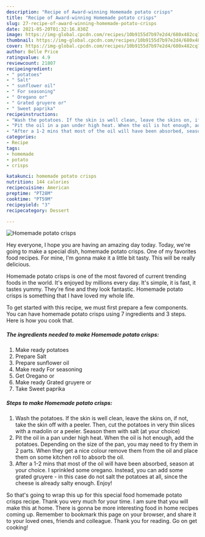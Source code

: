 ```yaml
---
description: "Recipe of Award-winning Homemade potato crisps"
title: "Recipe of Award-winning Homemade potato crisps"
slug: 27-recipe-of-award-winning-homemade-potato-crisps
date: 2021-05-20T01:32:16.830Z
image: https://img-global.cpcdn.com/recipes/10b9155d7b97e2d4/680x482cq70/homemade-potato-crisps-recipe-main-photo.jpg
thumbnail: https://img-global.cpcdn.com/recipes/10b9155d7b97e2d4/680x482cq70/homemade-potato-crisps-recipe-main-photo.jpg
cover: https://img-global.cpcdn.com/recipes/10b9155d7b97e2d4/680x482cq70/homemade-potato-crisps-recipe-main-photo.jpg
author: Belle Price
ratingvalue: 4.9
reviewcount: 21807
recipeingredient:
- " potatoes"
- " Salt"
- " sunflower oil"
- " For seasoning"
- " Oregano or"
- " Grated gruyere or"
- " Sweet paprika"
recipeinstructions:
- "Wash the potatoes. If the skin is well clean, leave the skins on, if not, take the skin off with a peeler. Then, cut the potatoes in very thin slices with a madolin or a peeler. Season them with salt (at your choice)"
- "Pit the oil in a pan under high heat. When the oil is hot enough, add the potatoes. Depending on the size of the pan, you may need to fry them in 2 parts. When they get a nice colour remove them from the oil and place them on some kitchen roll to absorb the oil."
- "After a 1-2 mins that most of the oil will have been absorbed, season at your choice. I sprinkled some oregano. Instead, you can add some grated gruyere - in this case do not salt the potatoes at all, since the cheese is already salty enough. Enjoy!"
categories:
- Recipe
tags:
- homemade
- potato
- crisps

katakunci: homemade potato crisps 
nutrition: 144 calories
recipecuisine: American
preptime: "PT28M"
cooktime: "PT59M"
recipeyield: "3"
recipecategory: Dessert

---
```



![Homemade potato crisps](https://img-global.cpcdn.com/recipes/10b9155d7b97e2d4/680x482cq70/homemade-potato-crisps-recipe-main-photo.jpg)

Hey everyone, I hope you are having an amazing day today. Today, we're going to make a special dish, homemade potato crisps. One of my favorites food recipes. For mine, I'm gonna make it a little bit tasty. This will be really delicious.



Homemade potato crisps is one of the most favored of current trending foods in the world. It's enjoyed by millions every day. It's simple, it is fast, it tastes yummy. They're fine and they look fantastic. Homemade potato crisps is something that I have loved my whole life.


To get started with this recipe, we must first prepare a few components. You can have homemade potato crisps using 7 ingredients and 3 steps. Here is how you cook that.

<!--inarticleads1-->

##### The ingredients needed to make Homemade potato crisps:

1. Make ready  potatoes
1. Prepare  Salt
1. Prepare  sunflower oil
1. Make ready  For seasoning
1. Get  Oregano or
1. Make ready  Grated gruyere or
1. Take  Sweet paprika




<!--inarticleads2-->

##### Steps to make Homemade potato crisps:

1. Wash the potatoes. If the skin is well clean, leave the skins on, if not, take the skin off with a peeler. Then, cut the potatoes in very thin slices with a madolin or a peeler. Season them with salt (at your choice)
1. Pit the oil in a pan under high heat. When the oil is hot enough, add the potatoes. Depending on the size of the pan, you may need to fry them in 2 parts. When they get a nice colour remove them from the oil and place them on some kitchen roll to absorb the oil.
1. After a 1-2 mins that most of the oil will have been absorbed, season at your choice. I sprinkled some oregano. Instead, you can add some grated gruyere - in this case do not salt the potatoes at all, since the cheese is already salty enough. Enjoy!




So that's going to wrap this up for this special food homemade potato crisps recipe. Thank you very much for your time. I am sure that you will make this at home. There is gonna be more interesting food in home recipes coming up. Remember to bookmark this page on your browser, and share it to your loved ones, friends and colleague. Thank you for reading. Go on get cooking!
